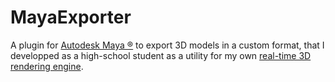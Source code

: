 # MayaExporter
A plugin for [Autodesk Maya ®](https://www.autodesk.fr/products/maya/overview)
to export 3D models in a custom format, that I developped as a high-school
student as a utility for my own
[real-time 3D rendering engine](https://github.com/Kachoc/CrowdEngine).
